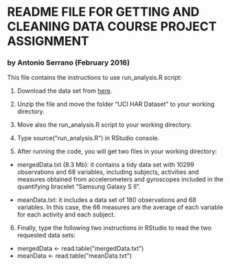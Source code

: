 # README FILE FOR GETTING AND CLEANING DATA COURSE PROJECT ASSIGNMENT

### by Antonio Serrano (February 2016)

This file contains the instructions to use run_analysis.R script:

1. Download the data set from [here](https://d396qusza40orc.cloudfront.net/getdata%2Fprojectfiles%2FUCI%20HAR%20Dataset.zip).

2. Unzip the file and move the folder “UCI HAR Dataset” to your working directory. 

3. Move also the run_analysis.R script to your working directory.

4. Type source("run_analysis.R") in RStudio console.

5. After running the code, you will get two files in your working directory:

* mergedData.txt (8.3 Mb): it contains a tidy data set with 10299 observations and 68 variables, including subjects, activities and measures obtained from accelerometers and gyroscopes included in the quantifying bracelet "Samsung Galaxy S II”.

* meanData.txt: it includes a data set of 180 observations and 68 variables. In this case, the 66 measures are the average of each variable for each activity and each subject.

6. Finally, type the following two instructions in RStudio to read the two requested
data sets:

* mergedData <- read.table("mergedData.txt”)
* meanData <- read.table("meanData.txt")
